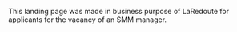This landing page was made in business purpose of LaRedoute for applicants for the vacancy of an SMM manager.